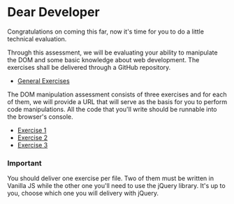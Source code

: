 # Dear Developer

Congratulations on coming this far, now it's time for you to do a little technical evaluation.

Through this assessment, we will be evaluating your ability to manipulate the DOM and some basic knowledge about web development. The exercises shall be delivered through a GitHub repository.

* [General Exercises](https://github.com/tntdevs/interview-survey/wiki/General-Exercises)

The DOM manipulation assessment consists of three exercises and for each of them, we will provide a URL that will serve as the basis for you to perform code manipulations. All the code that you'll write should be runnable into the browser's console.

* [Exercise 1](https://github.com/tntdevs/interview-survey/wiki/Exercise-1)
* [Exercise 2](https://github.com/tntdevs/interview-survey/wiki/Exercise-2)
* [Exercise 3](https://github.com/tntdevs/interview-survey/wiki/Exercise-3)

### Important
You should deliver one exercise per file. Two of them must be written in Vanilla JS while the other one you'll need to use the jQuery library. It's up to you, choose which one you will delivery with jQuery.